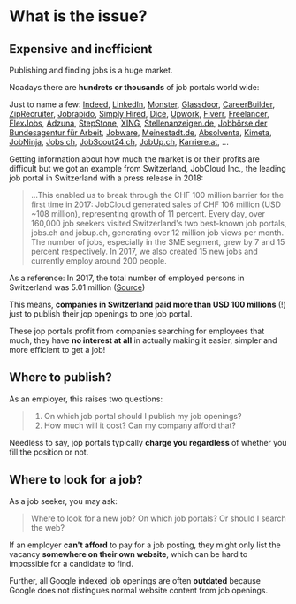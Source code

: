 # What is the issue?

## Expensive and inefficient

Publishing and finding jobs is a huge market. 

Noadays there are **hundrets or thousands** of job portals world wide:

Just to name a few: [Indeed](https://www.indeed.com), [LinkedIn](https://www.linkedin.com), [Monster](https://www.monster.com), [Glassdoor](https://www.glassdoor.com), [CareerBuilder](https://www.careerbuilder.com), [ZipRecruiter](https://www.ziprecruiter.com), [Jobrapido](https://de.jobrapido.com), [Simply Hired](https://www.simplyhired.com), [Dice](https://www.dice.com), [Upwork](https://www.upwork.com), [Fiverr](https://www.fiverr.com), [Freelancer](https://www.freelancer.com), [FlexJobs](https://www.flexjobs.com), [Adzuna](https://www.adzuna.com), [StepStone](https://www.stepstone.de), [XING](https://www.xing.com), [Stellenanzeigen.de](https://www.stellenanzeigen.de), [Jobbörse der Bundesagentur für Arbeit](https://www.arbeitsagentur.de/jobsuche), [Jobware](https://www.jobware.de), [Meinestadt.de](https://www.meinestadt.de), [Absolventa](https://www.absolventa.de), [Kimeta](https://www.kimeta.de), [JobNinja](https://www.jobninja.com), [Jobs.ch](https://www.jobs.ch), [JobScout24.ch](https://www.jobscout24.ch), [JobUp.ch](https://www.jobup.ch), [Karriere.at](https://www.karriere.at), ...

Getting information about how much the market is or their profits are difficult but we got an example from Switzerland, JobCloud Inc., the leading job portal in Switzerland with a press release in 2018:

> ...This enabled us to break through the CHF 100 million barrier for the first time in 2017: JobCloud generated sales of CHF 106 million (USD ~108 million), representing growth of 11 percent. Every day, over 160,000 job seekers visited Switzerland's two best-known job portals, jobs.ch and jobup.ch, generating over 12 million job views per month. The number of jobs, especially in the SME segment, grew by 7 and 15 percent respectively. In 2017, we also created 15 new jobs and currently employ around 200 people.

As a reference: In 2017, the total number of employed persons in Switzerland was 5.01 million ([Source](https://www.swissstats.bfs.admin.ch/collection/ch.admin.bfs.swissstat.en.issue18000251800/article/issue18000251800-06))

This means, **companies in Switzerland paid more than USD 100 millions** (!) just to publish their jop openings to one job portal.

These jop portals profit from companies searching for employees that much, they have **no interest at all** in actually making it easier, simpler and more efficient to get a job!

## Where to publish?

As an employer, this raises two questions: 

> 1. On which job portal should I publish my job openings?
> 2. How much will it cost? Can my company afford that?

Needless to say, jop portals typically **charge you regardless** of whether you fill the position or not. 

## Where to look for a job?

As a job seeker, you may ask:

> Where to look for a new job? On which job portals? Or should I search the web?

If an employer **can't afford** to pay for a job posting, they might only list the vacancy **somewhere on their own website**, which can be hard to impossible for a candidate to find. 

Further, all Google indexed job openings are often **outdated** because Google does not distingues normal website content from job openings.